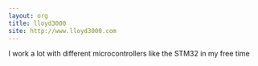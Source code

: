 ```yaml
---
layout: org
title: lloyd3000
site: http://www.lloyd3000.com
---
```

I work a lot with different microcontrollers like the STM32 in my free time
